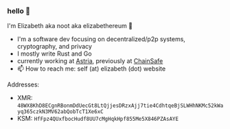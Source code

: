 ### hello 👋

I'm Elizabeth aka noot aka elizabethereum 🐀

- I'm a software dev focusing on decentralized/p2p systems, cryptography, and privacy
- I mostly write Rust and Go
- currently working at [Astria](https://github.com/astriaorg), previously at [ChainSafe](https://github.com/ChainSafe)
- 📫 How to reach me: self (at) elizabeth (dot) website

Addresses:
- XMR: `48WX8KhD8ECgnRBonmDdUecGt8LtQjjesDRzxAjj7tie4CdhtqeBjSLWHhNKMc52kWayq365czkN3MV62abQobTcT1Xe6xC`
- KSM: `HfFpz4QUxfbocHudf8UU7cMgHqkHpf855Me5X846PZAsAYE`
